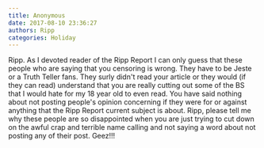 ```yaml
---
title: Anonymous
date: 2017-08-10 23:36:27
authors: Ripp
categories: Holiday
---
```


 Ripp. As I devoted reader of the Ripp Report I can only guess that these people who are saying that you censoring is wrong. They have to be Jeste or a Truth Teller fans. They surly didn't read your article or they would (if they can read) understand that you are really cutting out some of the BS that I would hate for my 18 year old to even read. You have said nothing about not posting people's opinion concerning if they were for or against anything that the Ripp Report current subject is about. Ripp, please tell me why these people are so disappointed when you are just trying to cut down on the awful crap and terrible name calling and not saying a word about not posting any of their post. Geez!!!